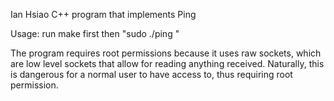 Ian Hsiao
C++ program that implements Ping

Usage: run make first then "sudo ./ping <hostname or ip address>"

The program requires root permissions because it uses raw sockets, which are low level sockets that allow for
reading anything received. Naturally, this is dangerous for a normal user to have access to, thus requiring
root permission.
